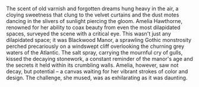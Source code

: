 The scent of old varnish and forgotten dreams hung heavy in the air, a cloying sweetness that clung to the velvet curtains and the dust motes dancing in the slivers of sunlight piercing the gloom.  Amelia Hawthorne, renowned for her ability to coax beauty from even the most dilapidated spaces, surveyed the scene with a critical eye.  This wasn't just any dilapidated space; it was Blackwood Manor, a sprawling Gothic monstrosity perched precariously on a windswept cliff overlooking the churning grey waters of the Atlantic.  The salt spray, carrying the mournful cry of gulls, kissed the decaying stonework, a constant reminder of the manor's age and the secrets it held within its crumbling walls.  Amelia, however, saw not decay, but potential – a canvas waiting for her vibrant strokes of color and design.  The challenge, she mused, was as exhilarating as it was daunting.
